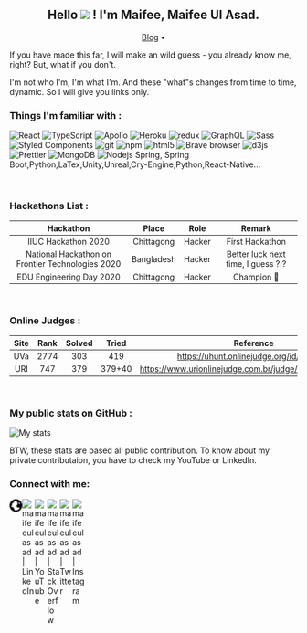 <h2 align="center">Hello <img src="https://media.giphy.com/media/hvRJCLFzcasrR4ia7z/giphy.gif" width="25px"> ! I'm Maifee, Maifee Ul Asad.</h2>
<p align="center">
  <a href="https://maifeeulasad.github.io/">Blog</a> •
</p>

If you have made this far, I will make an wild guess - you already know me, right? But, what if you don't. 

I'm not who I'm, I'm what I'm. And these "what"s changes from time to time, dynamic. So I will give you links only.

### Things I'm familiar with :
<p>
  <img alt="React" src="https://img.shields.io/badge/-React-45b8d8?style=flat-square&logo=react&logoColor=white" />
  <img alt="TypeScript" src="https://img.shields.io/badge/-TypeScript-007ACC?style=flat-square&logo=typescript&logoColor=white" />
  <img alt="Apollo" src="https://img.shields.io/badge/-Apollo%20GraphQL-311C87?style=flat-square&logo=apollo-graphql&logoColor=white" />
  <img alt="Heroku" src="https://img.shields.io/badge/-Heroku-430098?style=flat-square&logo=heroku&logoColor=white" />
  <img alt="redux" src="https://img.shields.io/badge/-Redux-764ABC?style=flat-square&logo=redux&logoColor=white" />
  <img alt="GraphQL" src="https://img.shields.io/badge/-GraphQL-E10098?style=flat-square&logo=graphql&logoColor=white" />
  <img alt="Sass" src="https://img.shields.io/badge/-Sass-CC6699?style=flat-square&logo=sass&logoColor=white" />
  <img alt="Styled Components" src="https://img.shields.io/badge/-Styled_Components-db7092?style=flat-square&logo=styled-components&logoColor=white" />
  <img alt="git" src="https://img.shields.io/badge/-Git-F05032?style=flat-square&logo=git&logoColor=white" />
  <img alt="npm" src="https://img.shields.io/badge/-NPM-CB3837?style=flat-square&logo=npm&logoColor=white" />
  <img alt="html5" src="https://img.shields.io/badge/-HTML5-E34F26?style=flat-square&logo=html5&logoColor=white" />
  <img alt="Brave browser" src="https://img.shields.io/badge/-Brave_Browser-FB542B?style=flat-square&logo=brave&logoColor=white" />
  <img alt="d3js" src="https://img.shields.io/badge/-D3.js-F9A03C?style=flat-square&logo=d3.js&logoColor=white" />
  <img alt="Prettier" src="https://img.shields.io/badge/-Prettier-F7B93E?style=flat-square&logo=prettier&logoColor=white" />
  <img alt="MongoDB" src="https://img.shields.io/badge/-MongoDB-13aa52?style=flat-square&logo=mongodb&logoColor=white" />
  <img alt="Nodejs" src="https://img.shields.io/badge/-Nodejs-43853d?style=flat-square&logo=Node.js&logoColor=white" />
  Spring, Spring Boot,Python,LaTex,Unity,Unreal,Cry-Engine,Python,React-Native...
</p>
<br>


### Hackathons List :

| Hackathon | Place | Role | Remark |
| :---: | :---: | :---: | :---: |
| IIUC Hackathon 2020 | Chittagong | Hacker | First Hackathon | 
| National Hackathon on Frontier Technologies 2020 | Bangladesh | Hacker | Better luck next time, I guess ?!? | 
| EDU Engineering Day 2020 | Chittagong | Hacker | Champion 🚩 | 

<br/>

### Online Judges :
| Site | Rank | Solved | Tried | Reference |
| :---: | :---: | :---: | :---: | :---: |
| UVa | 2774 | 303 | 419 | https://uhunt.onlinejudge.org/id/822640 |
| URI | 747 | 379 | 379+40 | https://www.urionlinejudge.com.br/judge/en/profile/142984 |

<br/>

### My public stats on GitHub  :

![My stats](https://github-readme-stats.vercel.app/api?username=maifeeulasad) 
<!--
![Top Langs](https://github-readme-stats.vercel.app/api/top-langs/?username=maifeeulasad)
-->
BTW, these stats are based all public contribution. To know about my private contributaion, you have to check my YouTube or LinkedIn.



### Connect with me:

[<img align="left" alt="maifeeulasad.github.io" width="22px" src="https://raw.githubusercontent.com/iconic/open-iconic/master/svg/globe.svg" />][website]
[<img align="left" alt="maifeeulasad | LinkedIn" width="22px" src="https://cdn.jsdelivr.net/npm/simple-icons@v3/icons/linkedin.svg" />][linkedin]
[<img align="left" alt="maifeeulasad | YouTube" width="22px" src="https://cdn.jsdelivr.net/npm/simple-icons@v3/icons/youtube.svg" />][youtube]
[<img align="left" alt="maifeeulasad | Stack Overflow" width="22px" src="https://cdn.jsdelivr.net/npm/simple-icons@3.3.0/icons/stackoverflow.svg" />][sof]
[<img align="left" alt="maifeeulasad | Twitter" width="22px" src="https://cdn.jsdelivr.net/npm/simple-icons@v3/icons/twitter.svg" />][twitter]
[<img align="left" alt="maifeeulasad | Instagram" width="22px" src="https://cdn.jsdelivr.net/npm/simple-icons@v3/icons/instagram.svg" />][instagram]

<br />

[website]: http://maifeeulasad.github.io/
[twitter]: https://twitter.com/Maifeeulasad
[youtube]: https://www.youtube.com/channel/UCYvxpsCWZOl7nn9h-F17x4Q
[instagram]: https://www.instagram.com/maifee007/
[linkedin]: https://www.linkedin.com/in/maifee-ul-asad/
[sof]: https://stackoverflow.com/users/10305444/maifee-ul-asad?tab=profile
